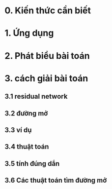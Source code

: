 

# 0. Kiến thức cần biết

# 1. Ứng dụng

# 2. Phát biểu bài toán

# 3. cách giải bài toán

## 3.1 residual network

## 3.2 đường mở

## 3.3 ví dụ

## 3.4 thuật toán

## 3.5 tính đúng dắn

## 3.6 Các thuật toán tìm đường mở